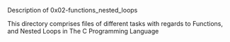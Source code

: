 Description of 0x02-functions_nested_loops

This directory comprises files of different tasks with regards to Functions, and Nested Loops in The C Programming Language
